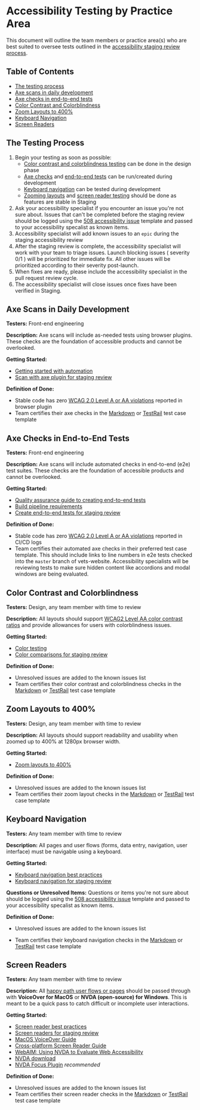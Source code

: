 # Accessibility Testing by Practice Area

This document will outline the team members or practice area(s) who are best suited to oversee tests outlined in the [accessibility staging review process](https://github.com/department-of-veterans-affairs/va.gov-team/blob/master/platform/accessibility/guidance/staging-review-processes.md).

## Table of Contents

* [The testing process](#the-testing-process)
* [Axe scans in daily development](#axe-scans-in-daily-development)
* [Axe checks in end-to-end tests](#axe-checks-in-end-to-end-tests)
* [Color Contrast and Colorblindness](#color-contrast-and-colorblindness)
* [Zoom Layouts to 400%](#zoom-layouts-to-400)
* [Keyboard Navigation](#keyboard-navigation)
* [Screen Readers](#screen-readers)

## The Testing Process

1. Begin your testing as soon as possible:
   * [Color contrast and colorblindness testing](https://github.com/department-of-veterans-affairs/va.gov-team/blob/master/platform/accessibility/guidance/testing-by-practice-area.md#color-contrast-and-colorblindness) can be done in the design phase
   * [Axe checks](https://github.com/department-of-veterans-affairs/va.gov-team/blob/master/platform/accessibility/guidance/testing-by-practice-area.md#axe-scans-in-daily-development) and [end-to-end tests](https://github.com/department-of-veterans-affairs/va.gov-team/blob/master/platform/accessibility/guidance/testing-by-practice-area.md#axe-checks-in-end-to-end-tests) can be run/created during development
   * [Keyboard navigation](https://github.com/department-of-veterans-affairs/va.gov-team/blob/master/platform/accessibility/guidance/testing-by-practice-area.md#keyboard-navigation) can be tested during development
   * [Zooming layouts](https://github.com/department-of-veterans-affairs/va.gov-team/blob/master/platform/accessibility/guidance/testing-by-practice-area.md#zoom-layouts-to-400) and [screen reader testing](https://github.com/department-of-veterans-affairs/va.gov-team/blob/master/platform/accessibility/guidance/testing-by-practice-area.md#screen-readers) should be done as features are stable in Staging
2. Ask your accessibility specialist if you encounter an issue you're not sure about. Issues that can't be completed before the staging review should be logged using the [508 accessibility issue](https://github.com/department-of-veterans-affairs/va.gov-team/issues/new?assignees=&labels=508%2FAccessibility&template=508-issue.md&title=) template and passed to your accessibility specalist as known items.
3. Accessibility specialist will add known issues to an `epic` during the staging accessibility review
4. After the staging review is complete, the accessibility specialist will work with your team to triage issues. Launch blocking issues ( severity 0/1 ) will be prioritized for immediate fix. All other issues will be prioritized according to their severity post-launch.
5. When fixes are ready, please include the accessibility specialist in the pull request review cycle.
6. The accessibility specialist will close issues once fixes have been verified in Staging.

## Axe Scans in Daily Development

**Testers:** Front-end engineering

**Description:** Axe scans will include as-needed tests using browser plugins. These checks are the foundation of accessible products and cannot be overlooked.

**Getting Started:**

* [Getting started with automation](https://github.com/department-of-veterans-affairs/va.gov-team/blob/master/platform/accessibility/508-accessibility-best-practices.md#getting-started-with-automation)
* [Scan with axe plugin for staging review](https://github.com/department-of-veterans-affairs/va.gov-team/blob/master/platform/accessibility/accessibility-test-cases-template.md#scan-with-axe-browser-plugin-required)

**Definition of Done:**

* Stable code has zero [WCAG 2.0 Level A or AA violations](https://github.com/dequelabs/axe-core/blob/develop/doc/rule-descriptions.md#wcag-20-level-a--aa-rules) reported in browser plugin
* Team certifies their axe checks in the [Markdown](https://github.com/department-of-veterans-affairs/va.gov-team/blob/master/platform/accessibility/accessibility-test-cases-template.md) or [TestRail](https://dsvavsp.testrail.io/index.php?/projects/overview/13) test case template

## Axe Checks in End-to-End Tests

**Testers:** Front-end engineering

**Description:** Axe scans will include automated checks in end-to-end (e2e) test suites. These checks are the foundation of accessible products and cannot be overlooked.

**Getting Started:**

* [Quality assurance guide to creating end-to-end tests](https://github.com/department-of-veterans-affairs/va.gov-team/tree/master/platform/quality-assurance/e2e-testing)
* [Build pipeline requirements](https://github.com/department-of-veterans-affairs/va.gov-team/blob/master/platform/accessibility/508-accessibility-best-practices.md#build-pipeline-requirements)
* [Create end-to-end tests for staging review](https://github.com/department-of-veterans-affairs/va.gov-team/blob/master/platform/accessibility/accessibility-test-cases-template.md#create-end-to-end-tests-for-client-side-applications-required)

**Definition of Done:**

* Stable code has zero [WCAG 2.0 Level A or AA violations](https://github.com/dequelabs/axe-core/blob/develop/doc/rule-descriptions.md#wcag-20-level-a--aa-rules) reported in CI/CD logs
* Team certifies their automated axe checks in their preferred test case template. This should include links to line numbers in e2e tests checked into the `master` branch of vets-website. Accessibility specialists will be reviewing tests to make sure hidden content like accordions and modal windows are being evaluated.

## Color Contrast and Colorblindness

**Testers:** Design, any team member with time to review

**Description:** All layouts should support [WCAG2 Level AA color contrast ratios](https://www.w3.org/TR/UNDERSTANDING-WCAG20/visual-audio-contrast-contrast.html) and provide allowances for users with colorblindness issues.

**Getting Started:**

* [Color testing](https://github.com/department-of-veterans-affairs/va.gov-team/blob/master/platform/accessibility/508-accessibility-best-practices.md#color-tests)
* [Color comparisons for staging review](https://github.com/department-of-veterans-affairs/va.gov-team/blob/master/platform/accessibility/accessibility-test-cases-template.md#color-comparisons-required)

**Definition of Done:**

* Unresolved issues are added to the known issues list
* Team certifies their color contrast and colorblindness checks in the [Markdown](https://github.com/department-of-veterans-affairs/va.gov-team/blob/master/platform/accessibility/accessibility-test-cases-template.md) or [TestRail](https://dsvavsp.testrail.io/index.php?/projects/overview/13) test case template

## Zoom Layouts to 400%

**Testers:** Design, any team member with time to review

**Description:** All layouts should support readability and usability when zoomed up to 400% at 1280px browser width.

**Getting Started:**

* [Zoom layouts to 400%](https://github.com/department-of-veterans-affairs/va.gov-team/blob/master/platform/accessibility/508-accessibility-best-practices.md#zoom-to-400)

**Definition of Done:**

* Unresolved issues are added to the known issues list
* Team certifies their zoom layout checks in the [Markdown](https://github.com/department-of-veterans-affairs/va.gov-team/blob/master/platform/accessibility/accessibility-test-cases-template.md) or [TestRail](https://dsvavsp.testrail.io/index.php?/projects/overview/13) test case template

## Keyboard Navigation

**Testers:** Any team member with time to review

**Description:** All pages and user flows (forms, data entry, navigation, user interface) must be navigable using a keyboard.

**Getting Started:**

* [Keyboard navigation best practices](https://github.com/department-of-veterans-affairs/va.gov-team/blob/master/platform/accessibility/508-accessibility-best-practices.md#keyboard-navigation)
* [Keyboard navigation for staging review]( https://github.com/department-of-veterans-affairs/va.gov-team/blob/master/platform/accessibility/accessibility-test-cases-template.md#keyboard-navigation-required)

**Questions or Unresolved Items:** Questions or items you're not sure about should be logged using the [508 accessibility issue](https://github.com/department-of-veterans-affairs/va.gov-team/issues/new?assignees=&labels=508%2FAccessibility&template=508-issue.md&title=) template and passed to your accessibility specalist as known items.

**Definition of Done:**

* Unresolved issues are added to the known issues list

* Team certifies their keyboard navigation checks in the [Markdown](https://github.com/department-of-veterans-affairs/va.gov-team/blob/master/platform/accessibility/accessibility-test-cases-template.md) or [TestRail](https://dsvavsp.testrail.io/index.php?/projects/overview/13) test case template

## Screen Readers

**Testers:** Any team member with time to review

**Description:** All [happy path user flows or pages](https://en.wikipedia.org/wiki/Happy_path) should be passed through with **VoiceOver for MacOS** or **NVDA (open-source) for Windows**. This is meant to be a quick pass to catch difficult or incomplete user interactions.

**Getting Started:**

* [Screen reader best practices](https://github.com/department-of-veterans-affairs/va.gov-team/blob/master/platform/accessibility/508-accessibility-best-practices.md#screen-readers)
* [Screen readers for staging review]( https://github.com/department-of-veterans-affairs/va.gov-team/blob/master/platform/accessibility/accessibility-test-cases-template.md#screen-reader-required)
* [MacOS VoiceOver Guide](https://github.com/department-of-veterans-affairs/va.gov-team/blob/master/platform/accessibility/resources/mac-voiceover-guide.md)
* [Cross-platform Screen Reader Guide](https://github.com/department-of-veterans-affairs/va.gov-team/blob/master/platform/accessibility/resources/screenreader-testing-cross-platform.md)
* [WebAIM: Using NVDA to Evaluate Web Accessibility](https://webaim.org/articles/nvda/)
* [NVDA download](https://www.nvaccess.org/download/)
* [NVDA Focus Plugin](https://addons.nvda-project.org/addons/focusHighlight.en.html) *recommended*

**Definition of Done:**

* Unresolved issues are added to the known issues list
* Team certifies their screen reader checks in the [Markdown](https://github.com/department-of-veterans-affairs/va.gov-team/blob/master/platform/accessibility/accessibility-test-cases-template.md) or [TestRail](https://dsvavsp.testrail.io/index.php?/projects/overview/13) test case template
